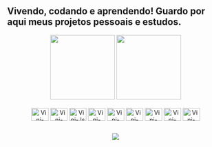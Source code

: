 ## Vivendo, codando e aprendendo! Guardo por aqui meus projetos pessoais e estudos.
<div align="center">
  <img height="150em" src="https://github-readme-stats.vercel.app/api?username=viniraf&show_icons=true&theme=dark&include_all_commits=true&count_private=true"/>
  <img height="150em" src="https://github-readme-stats.vercel.app/api/top-langs/?username=viniraf&layout=compact&langs_count=7&theme=dark"/>
</div>

<div align="center" style="display: inline_block"><br>
  <img align="center" alt="Vini-HTML" height="30" width="40" src="https://cdn.jsdelivr.net/gh/devicons/devicon/icons/html5/html5-plain.svg">
  <img align="center" alt="Vini-CSS" height="30" width="40" src="https://cdn.jsdelivr.net/gh/devicons/devicon/icons/css3/css3-plain.svg">
  <img align="center" alt="Vini-Js" height="30" width="40" src="https://cdn.jsdelivr.net/gh/devicons/devicon/icons/javascript/javascript-plain.svg">
  <img align="center" alt="Vini-Java" height="30" width="40" src="https://cdn.jsdelivr.net/gh/devicons/devicon/icons/java/java-original.svg">
  <img align="center" alt="Vini-Git" height="30" width="40" src="https://cdn.jsdelivr.net/gh/devicons/devicon/icons/git/git-original.svg">
  <img align="center" alt="Vini-SQL-Sever" height="30" width="40" src="https://cdn.jsdelivr.net/gh/devicons/devicon/icons/microsoftsqlserver/microsoftsqlserver-plain-wordmark.svg">
  <img align="center" alt="Vini-CSharp" height="30" width="40" src="https://cdn.jsdelivr.net/gh/devicons/devicon/icons/csharp/csharp-line.svg">
  <img align="center" alt="Vini-Dot-Net" height="30" width="40" src="https://cdn.jsdelivr.net/gh/devicons/devicon/icons/dotnetcore/dotnetcore-original.svg">
  <img align="center" alt="Vini-Visual-Studio" height="30" width="40" src="https://cdn.jsdelivr.net/gh/devicons/devicon/icons/visualstudio/visualstudio-plain.svg">
</div>

##

<div align="center">
  <a href = "mailto:vrmb.pro@gmail.com"><img src="https://img.shields.io/badge/-Gmail-%23333?style=for-the-badge&logo=gmail&logoColor=white" target="_blank"></a>
</div>
